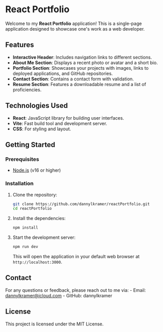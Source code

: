 # React Portfolio

Welcome to my **React Portfolio** application! This is a single-page application designed to showcase one's work as a web developer. 

## Features

- **Interactive Header**: Includes navigation links to different sections.
- **About Me Section**: Displays a recent photo or avatar and a short bio.
- **Portfolio Section**: Showcases your projects with images, links to deployed applications, and GitHub repositories.
- **Contact Section**: Contains a contact form with validation.
- **Resume Section**: Features a downloadable resume and a list of proficiencies.

## Technologies Used

- **React**: JavaScript library for building user interfaces.
- **Vite**: Fast build tool and development server.
- **CSS**: For styling and layout.

## Getting Started

### Prerequisites

- [Node.js](https://nodejs.org/) (v16 or higher)

### Installation

1. Clone the repository:

   ```bash
   git clone https://github.com/dannylkramer/reactPortfolio.git
   cd reactPortfolio
   ```

2. Install the dependencies:
    ```bash
    npm install
    ```

3. Start the development server:
    ```bash
    npm run dev
    ```
    This will open the application in your default web browser at `http://localhost:3000`.

## Contact
For any questions or feedback, please reach out to me via:
    - Email: dannylkramer@icloud.com
    - GitHub: dannylkramer

## License
This project is licensed under the MIT License.